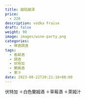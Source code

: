 ```yaml
---
title: 越陷越深
price:
  - 220
description: vodka Fraise
draft: false
weight: 90
image: images/wine-party.png
categories:
  - 啤酒調酒
tags:
  - 香甜酒
  - 調酒
  - 伏特加
  - 蘭姆酒
  - 果汁
date: 2023-08-22T20:21:18+08:00
---
```

 伏特加 ＋白色蘭姆酒 ＋草莓酒 ＋萊姆汁 